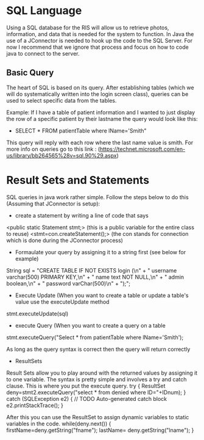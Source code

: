 # SQL Language
Using a SQL database for the RIS will allow us to retrieve photos, information, and data that is needed for the system to function. 
In Java the use of a JConnector is needed to hook up the code to the SQL Server. For now I recommend that we ignore that process
and focus on how to code java to connect to the server.

## Basic Query
The heart of SQL is based on its query. After establishing tables (which we will do systematically written into the login screen
class), queries can be used to select specific data from the tables. 

Example: If I have a table of patient information and I wanted to just display the row of a specific patient by their lastname the 
query would look like this:

- SELECT * FROM patientTable where lName='Smith"

This query will reply with each row where the last name value is smith.
For more info on queries go to this link : (https://technet.microsoft.com/en-us/library/bb264565%28v=sql.90%29.aspx)

# Result Sets and Statements
SQL queries in java work rather simple. Follow the steps below to do this (Assuming that JConnector is setup):
- create a statement by writing a line of code that says

<public static Statement stmt;> (this is a public variable for the entire class to reuse)
<stmt=con.createStatement();> (the con stands for connection which is done during the JConnector process)

- Formaulate your query by assigning it to a string first (see below for example)

String sql = "CREATE TABLE IF NOT EXISTS login (\n"
			                + "	username varchar(500) PRIMARY KEY,\n"
			                + "	name text NOT NULL,\n"
			                + "	admin boolean,\n"
			                + " password varChar(500)\n"
			                + ");";
                      
- Execute Update (When you want to create a table or update a table's value use the executeUpdate method

stmt.executeUpdate(sql)

- execute Query (When you want to create a query on a table

stmt.executeQuery("Select * from patientTable where lName='Smith');

As long as the query syntax is correct then the query will return correctly

- ResultSets

Result Sets allow you to play around with the returned values by assigning it to one variable. The syntax is pretty simple
and involves a try and catch clause. This is where you put the execute query.
try {
					ResultSet deny=stmt2.executeQuery("select * from denied where ID="+IDnum);
				}
catch (SQLException e2) {
					// TODO Auto-generated catch block
					e2.printStackTrace();
				}

After this you can use the ResultSet to assign dynamic variables to static variables in the code.
while(deny.next())
				{
					firstName=deny.getString("fname");
					lastName= deny.getString("lname");
				}
